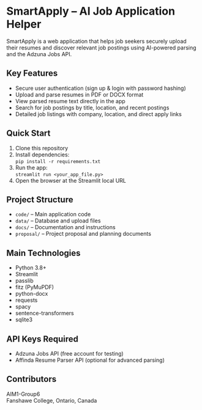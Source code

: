 # SmartApply – AI Job Application Helper
SmartApply is a web application that helps job seekers securely upload their resumes and discover relevant job postings using AI-powered parsing and the Adzuna Jobs API.
## Key Features
- Secure user authentication (sign up & login with password hashing)
- Upload and parse resumes in PDF or DOCX format
- View parsed resume text directly in the app
- Search for job postings by title, location, and recent postings
- Detailed job listings with company, location, and direct apply links
## Quick Start
1. Clone this repository
2. Install dependencies:  
   `pip install -r requirements.txt`
3. Run the app:  
   `streamlit run <your_app_file.py>`
4. Open the browser at the Streamlit local URL
## Project Structure
- `code/` – Main application code
- `data/` – Database and upload files
- `docs/` – Documentation and instructions
- `proposal/` – Project proposal and planning documents
## Main Technologies
- Python 3.8+
- Streamlit
- passlib
- fitz (PyMuPDF)
- python-docx
- requests
- spacy
- sentence-transformers
- sqlite3
## API Keys Required
- Adzuna Jobs API (free account for testing)
- Affinda Resume Parser API (optional for advanced parsing)
## Contributors
AIM1-Group6  
Fanshawe College, Ontario, Canada
